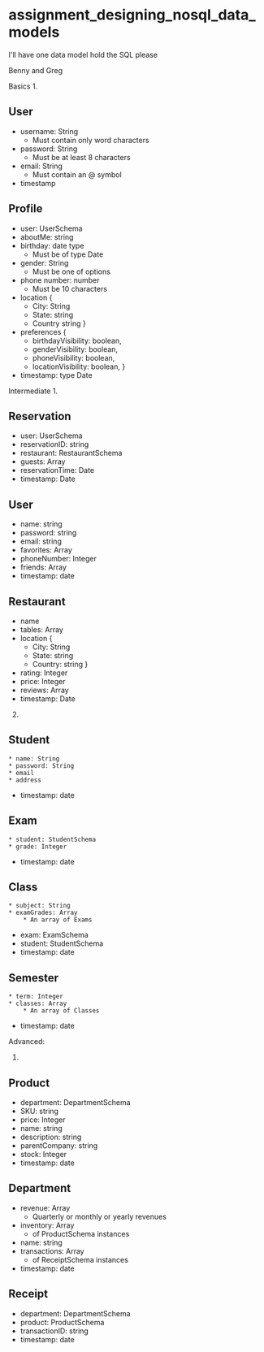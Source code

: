 # assignment_designing_nosql_data_models
I'll have one data model hold the SQL please

Benny and Greg

Basics
1.

## User

* username: String
  * Must contain only word characters
* password: String
  * Must be at least 8 characters
* email: String
  * Must contain an @ symbol
* timestamp

## Profile

* user: UserSchema
* aboutMe: string
* birthday: date type
  * Must be of type Date
* gender: String
  * Must be one of options
* phone number: number
  * Must be 10 characters
* location {
  * City: String
  * State: string
  * Country string
  }
* preferences {
  * birthdayVisibility: boolean,
  * genderVisibility: boolean,
  * phoneVisibility: boolean,
  * locationVisibility: boolean,
}
* timestamp: type Date


Intermediate
1.

## Reservation
  * user: UserSchema
  * reservationID: string
  * restaurant: RestaurantSchema
  * guests: Array
  * reservationTime: Date
  * timestamp: Date

## User
  * name: string
  * password: string
  * email: string
  * favorites: Array
  * phoneNumber: Integer
  * friends: Array
  * timestamp: date

## Restaurant

  * name
  * tables: Array
  * location {
    * City: String
    * State: string
    * Country: string
    }
  * rating: Integer
  * price: Integer
  * reviews: Array
  * timestamp: Date


2.

## Student
	* name: String
	* password: String
	* email
	* address
  * timestamp: date

## Exam
	* student: StudentSchema
	* grade: Integer
  * timestamp: date

## Class
	* subject: String
	* examGrades: Array
		* An array of Exams
  * exam: ExamSchema
  * student: StudentSchema
  * timestamp: date


## Semester
	* term: Integer
	* classes: Array
		* An array of Classes
  * timestamp: date

Advanced:

1.

## Product
  * department: DepartmentSchema
  * SKU: string
  * price: Integer
  * name: string
  * description: string
  * parentCompany: string
  * stock: Integer
  * timestamp: date


## Department
  * revenue: Array
    * Quarterly or monthly or yearly revenues
  * inventory: Array
     * of ProductSchema instances
  * name: string
  * transactions: Array
    * of ReceiptSchema instances
  * timestamp: date

## Receipt
  * department: DepartmentSchema
  * product: ProductSchema
  * transactionID: string
  * timestamp: date
